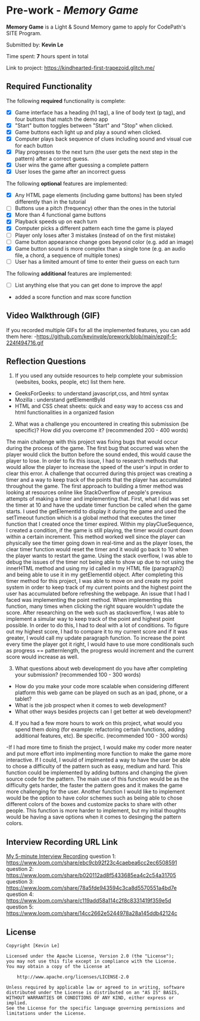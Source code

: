 # Pre-work - *Memory Game*

**Memory Game** is a Light & Sound Memory game to apply for CodePath's SITE Program. 

Submitted by: **Kevin Le**

Time spent: **7** hours spent in total

Link to project: https://kindhearted-first-trapezoid.glitch.me/

## Required Functionality

The following **required** functionality is complete:

* [x] Game interface has a heading (h1 tag), a line of body text (p tag), and four buttons that match the demo app
* [x] "Start" button toggles between "Start" and "Stop" when clicked. 
* [x] Game buttons each light up and play a sound when clicked. 
* [x] Computer plays back sequence of clues including sound and visual cue for each button
* [x] Play progresses to the next turn (the user gets the next step in the pattern) after a correct guess. 
* [x] User wins the game after guessing a complete pattern
* [x] User loses the game after an incorrect guess

The following **optional** features are implemented:

* [x] Any HTML page elements (including game buttons) has been styled differently than in the tutorial
* [ ] Buttons use a pitch (frequency) other than the ones in the tutorial
* [x] More than 4 functional game buttons
* [x] Playback speeds up on each turn
* [x] Computer picks a different pattern each time the game is played
* [ ] Player only loses after 3 mistakes (instead of on the first mistake)
* [ ] Game button appearance change goes beyond color (e.g. add an image)
* [x] Game button sound is more complex than a single tone (e.g. an audio file, a chord, a sequence of multiple tones)
* [ ] User has a limited amount of time to enter their guess on each turn

The following **additional** features are implemented:

- [ ] List anything else that you can get done to improve the app!
- added a score function and max score function 

## Video Walkthrough (GIF)

If you recorded multiple GIFs for all the implemented features, you can add them here:
-https://github.com/kevinvqle/prework/blob/main/ezgif-5-224f494716.gif

## Reflection Questions
1. If you used any outside resources to help complete your submission (websites, books, people, etc) list them here. 
- GeeksForGeeks: to understand javascript,css, and html syntax
- Mozilla : understand getElementById
- HTML and CSS cheat sheets: quick and easy way to access css and html functionalities in a organized fasion

2. What was a challenge you encountered in creating this submission (be specific)? How did you overcome it? (recommended 200 - 400 words) 

The main challenge with this project was fixing bugs that would occur during the process of the game. The first bug that occurred was when the player would click the button before the sound ended, this would cause the player to lose. In order to fix this issue, I had to research methods that would allow the player to increase the speed of the user's input in order to clear this error. A challenge that occurred during this project was creating a timer and a way to keep track of the points that the player has accumulated throughout the game. The first approach to building a timer method was looking at resources online like StackOverflow of people's previous attempts of making a timer and implementing that. First, what I did was set the timer at 10 and have the update timer function be called when the game starts. I used the getElementId to display it during the game and used the setTimeout function which is a global method that executes the timer function that I created once the timer expired. Within my playClueSequence, I created a condition, if the game is still playing, the timer would count down within a certain increment. This method worked well since the player can physically see the timer going down in real-time and as the player loses, the clear timer function would reset the timer and it would go back to 10 when the player wants to restart the game. Using the stack overflow, I was able to debug the issues of the timer not being able to show up due to not using the innerHTML method and using my id called in my HTML file (paragraph2) and being able to use it in my getElementId object. After completing this timer method for this project, I was able to move on and create my point system in order to keep track of my current points and the highest point the user has accumulated before refreshing the webpage. An issue that I had I faced was implementing the point method. When implementing this function, many times when clicking the right square wouldn't update the score. After researching on the web such as stackoverflow, I was able to implement a simular way to keep track of the point and highest point possible. In order to do this, I had to deal with a lot of conditions. To figure out my highest score, I had to compare it to my current score and if it was greater, I would call my update paragraph function. To increase the point every time the player got it right, I would have to use more conditionals such as progress == patternlength, the progress would increment and the current score would increase as well. 


3. What questions about web development do you have after completing your submission? (recommended 100 - 300 words) 

- How do you make your code more scalable when considering different platform this web game can be played on such as an ipad, phone, or a tablet?
- What is the job prospect when it comes to web development? 
- What other ways besides projects can I get better at web development? 

4. If you had a few more hours to work on this project, what would you spend them doing (for example: refactoring certain functions, adding additional features, etc). Be specific. (recommended 100 - 300 words) 

-If I had more time to finish the project, I would make my coder more neater and put more effort into implmenting more function to make the game more interactive. If I could, I would of implmented a way to have the user be able to chose a difficulty of the pattern such as easy, medium and hard. This function could be implemented by adding buttons and changing the given source code for the pattern. The main use of this function would be as the difficulty gets harder, the faster the pattern goes and it makes the game more challenging for the user. Another function I would like to implement would be the option to have color schemes such as being able to chose different colors of the boxes and customize packs to share with other people. This function is more harder to implement, but my initial thoughts would be having a save options when it comes to desinging the pattern colors. 



## Interview Recording URL Link

[My 5-minute Interview Recording](your-link-here)
question 1: https://www.loom.com/share/ebc9cb92f23c4caebea6cc2ec6508591
question 2: https://www.loom.com/share/b020112ad8f5433685ea4c2c54a31705
question 3: https://www.loom.com/share/78a5fde943594c3ca8d5570551a4bd7e
question 4: https://www.loom.com/share/c119add58a114c2f8c8331419f359e5d
question 5: https://www.loom.com/share/14cc2662e5244978a28a145ddb42124c
## License

    Copyright [Kevin Le]

    Licensed under the Apache License, Version 2.0 (the "License");
    you may not use this file except in compliance with the License.
    You may obtain a copy of the License at

        http://www.apache.org/licenses/LICENSE-2.0

    Unless required by applicable law or agreed to in writing, software
    distributed under the License is distributed on an "AS IS" BASIS,
    WITHOUT WARRANTIES OR CONDITIONS OF ANY KIND, either express or implied.
    See the License for the specific language governing permissions and
    limitations under the License.